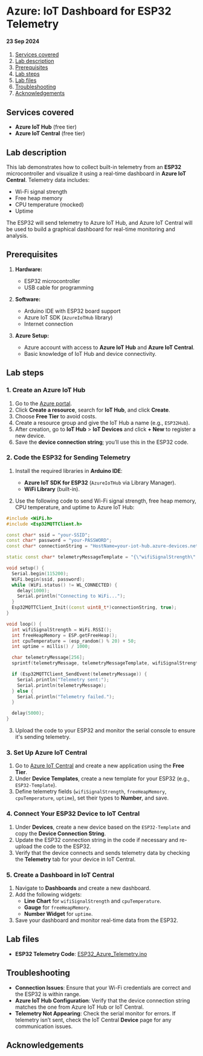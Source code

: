 # Azure: IoT Dashboard for ESP32 Telemetry
#### 23 Sep 2024

1. [Services covered](#services-covered)
2. [Lab description](#lab-description)
3. [Prerequisites](#prerequisites)
4. [Lab steps](#lab-steps)
5. [Lab files](#lab-files)
6. [Troubleshooting](#troubleshooting)
7. [Acknowledgements](#acknowledgements)

## Services covered
- **Azure IoT Hub** (free tier)
- **Azure IoT Central** (free tier)

## Lab description

This lab demonstrates how to collect built-in telemetry from an **ESP32** microcontroller and visualize it using a real-time dashboard in **Azure IoT Central**. Telemetry data includes:
- Wi-Fi signal strength
- Free heap memory
- CPU temperature (mocked)
- Uptime

The ESP32 will send telemetry to Azure IoT Hub, and Azure IoT Central will be used to build a graphical dashboard for real-time monitoring and analysis.

## Prerequisites

1. **Hardware:**
   - ESP32 microcontroller
   - USB cable for programming

2. **Software:**
   - Arduino IDE with ESP32 board support
   - Azure IoT SDK (`AzureIoTHub` library)
   - Internet connection

3. **Azure Setup:**
   - Azure account with access to **Azure IoT Hub** and **Azure IoT Central**.
   - Basic knowledge of IoT Hub and device connectivity.

## Lab steps

### 1. Create an Azure IoT Hub

1. Go to the [Azure portal](https://portal.azure.com/).
2. Click **Create a resource**, search for **IoT Hub**, and click **Create**.
3. Choose **Free Tier** to avoid costs.
4. Create a resource group and give the IoT Hub a name (e.g., `ESP32Hub`).
5. After creation, go to **IoT Hub** > **IoT Devices** and click **+ New** to register a new device.
6. Save the **device connection string**; you’ll use this in the ESP32 code.

### 2. Code the ESP32 for Sending Telemetry

1. Install the required libraries in **Arduino IDE**:
   - **Azure IoT SDK for ESP32** (`AzureIoTHub` via Library Manager).
   - **WiFi Library** (built-in).

2. Use the following code to send Wi-Fi signal strength, free heap memory, CPU temperature, and uptime to Azure IoT Hub:

```cpp
#include <WiFi.h>
#include <Esp32MQTTClient.h>

const char* ssid = "your-SSID";
const char* password = "your-PASSWORD";
const char* connectionString = "HostName=your-iot-hub.azure-devices.net;DeviceId=your-device-id;SharedAccessKey=your-device-key";

static const char* telemetryMessageTemplate = "{\"wifiSignalStrength\":%d,\"freeHeapMemory\":%d,\"cpuTemperature\":%d,\"uptime\":%d}";

void setup() {
  Serial.begin(115200);
  WiFi.begin(ssid, password);
  while (WiFi.status() != WL_CONNECTED) {
    delay(1000);
    Serial.println("Connecting to WiFi...");
  }
  Esp32MQTTClient_Init((const uint8_t*)connectionString, true);
}

void loop() {
  int wifiSignalStrength = WiFi.RSSI();
  int freeHeapMemory = ESP.getFreeHeap();
  int cpuTemperature = (esp_random() % 20) + 50;
  int uptime = millis() / 1000;

  char telemetryMessage[256];
  sprintf(telemetryMessage, telemetryMessageTemplate, wifiSignalStrength, freeHeapMemory, cpuTemperature, uptime);

  if (Esp32MQTTClient_SendEvent(telemetryMessage)) {
    Serial.println("Telemetry sent:");
    Serial.println(telemetryMessage);
  } else {
    Serial.println("Telemetry failed.");
  }

  delay(5000);
}
```

3. Upload the code to your ESP32 and monitor the serial console to ensure it's sending telemetry.

### 3. Set Up Azure IoT Central

1. Go to [Azure IoT Central](https://apps.azureiotcentral.com/) and create a new application using the **Free Tier**.
2. Under **Device Templates**, create a new template for your ESP32 (e.g., `ESP32-Template`).
3. Define telemetry fields (`wifiSignalStrength`, `freeHeapMemory`, `cpuTemperature`, `uptime`), set their types to **Number**, and save.

### 4. Connect Your ESP32 Device to IoT Central

1. Under **Devices**, create a new device based on the `ESP32-Template` and copy the **Device Connection String**.
2. Update the ESP32 connection string in the code if necessary and re-upload the code to the ESP32.
3. Verify that the device connects and sends telemetry data by checking the **Telemetry** tab for your device in IoT Central.

### 5. Create a Dashboard in IoT Central

1. Navigate to **Dashboards** and create a new dashboard.
2. Add the following widgets:
   - **Line Chart** for `wifiSignalStrength` and `cpuTemperature`.
   - **Gauge** for `freeHeapMemory`.
   - **Number Widget** for `uptime`.
3. Save your dashboard and monitor real-time data from the ESP32.

## Lab files

- **ESP32 Telemetry Code**: [ESP32_Azure_Telemetry.ino](#)  

## Troubleshooting

- **Connection Issues**: Ensure that your Wi-Fi credentials are correct and the ESP32 is within range.
- **Azure IoT Hub Configuration**: Verify that the device connection string matches the one from Azure IoT Hub or IoT Central.
- **Telemetry Not Appearing**: Check the serial monitor for errors. If telemetry isn’t sent, check the IoT Central **Device** page for any communication issues.

## Acknowledgements
